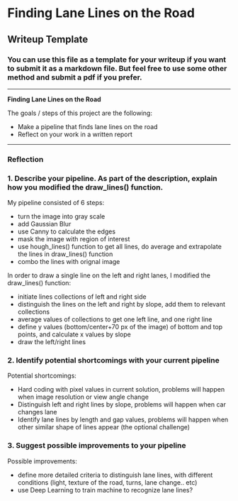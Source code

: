 # **Finding Lane Lines on the Road** 

## Writeup Template

### You can use this file as a template for your writeup if you want to submit it as a markdown file. But feel free to use some other method and submit a pdf if you prefer.

---

**Finding Lane Lines on the Road**

The goals / steps of this project are the following:
* Make a pipeline that finds lane lines on the road
* Reflect on your work in a written report


[//]: # (Image References)

[image1]: ./examples/grayscale.jpg "Grayscale"

---

### Reflection

### 1. Describe your pipeline. As part of the description, explain how you modified the draw_lines() function.

My pipeline consisted of 6 steps:
* turn the image into gray scale
* add Gaussian Blur
* use Canny to calculate the edges
* mask the image with region of interest
* use hough_lines() function to get all lines, do average and extrapolate the lines in draw_lines() function
* combo the lines with orignal image


In order to draw a single line on the left and right lanes, I modified the draw_lines() function:
* initiate lines collections of left and right side 
* distinguish the lines on the left and right by slope, add them to relevant collections
* average values of collections to get one left line, and one right line
* define y values (bottom/center+70 px of the image) of bottom and top points, and calculate x values by slope
* draw the left/right lines


### 2. Identify potential shortcomings with your current pipeline

Potential shortcomings:
* Hard coding with pixel values in current solution, problems will happen when image resolution or view angle change
* Distinguish left and right lines by slope, problems will happen when car changes lane
* Identify lane lines by length and gap values, problems will happen when other similar shape of lines appear (the optional challenge)

### 3. Suggest possible improvements to your pipeline

Possible improvements:
* define more detailed criteria to distinguish lane lines, with different conditions (light, texture of the road, turns, lane change.. etc)
* use Deep Learning to train machine to recognize lane lines?



